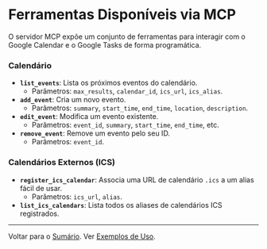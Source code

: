 # Ferramentas Disponíveis via MCP

O servidor MCP expõe um conjunto de ferramentas para interagir com o Google Calendar e o Google Tasks de forma programática.

### Calendário

-   **`list_events`**: Lista os próximos eventos do calendário.
    -   Parâmetros: `max_results`, `calendar_id`, `ics_url`, `ics_alias`.
-   **`add_event`**: Cria um novo evento.
    -   Parâmetros: `summary`, `start_time`, `end_time`, `location`, `description`.
-   **`edit_event`**: Modifica um evento existente.
    -   Parâmetros: `event_id`, `summary`, `start_time`, `end_time`, etc.
-   **`remove_event`**: Remove um evento pelo seu ID.
    -   Parâmetros: `event_id`.

### Calendários Externos (ICS)

-   **`register_ics_calendar`**: Associa uma URL de calendário `.ics` a um alias fácil de usar.
    -   Parâmetros: `ics_url`, `alias`.
-   **`list_ics_calendars`**: Lista todos os aliases de calendários ICS registrados.

---
Voltar para o [Sumário](../../README.md).
Ver [Exemplos de Uso](usage_examples.md). 